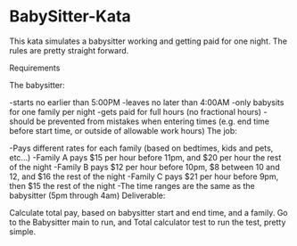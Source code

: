 # BabySitter-Kata
This kata simulates a babysitter working and getting paid for one night. The rules are pretty straight forward.

Requirements

The babysitter:

-starts no earlier than 5:00PM
-leaves no later than 4:00AM
-only babysits for one family per night
-gets paid for full hours (no fractional hours)
-should be prevented from mistakes when entering times (e.g. end time before start time, or outside of allowable work hours)
The job:

-Pays different rates for each family (based on bedtimes, kids and pets, etc...)
-Family A pays $15 per hour before 11pm, and $20 per hour the rest of the night
-Family B pays $12 per hour before 10pm, $8 between 10 and 12, and $16 the rest of the night
-Family C pays $21 per hour before 9pm, then $15 the rest of the night
-The time ranges are the same as the babysitter (5pm through 4am)
Deliverable:

Calculate total pay, based on babysitter start and end time, and a family.
Go to the Babysitter main to run, and Total calculator test to run the test, pretty simple.


